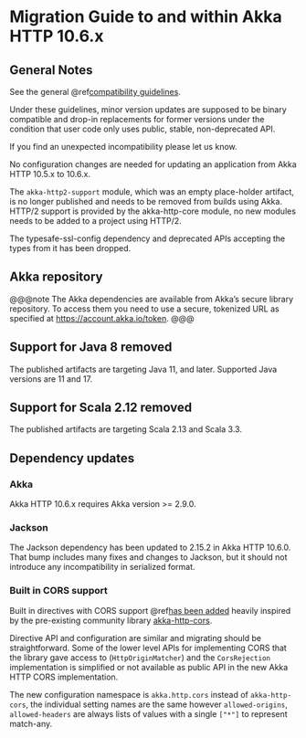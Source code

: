 # Migration Guide to and within Akka HTTP 10.6.x

## General Notes

See the general @ref[compatibility guidelines](../compatibility-guidelines.md).

Under these guidelines, minor version updates are supposed to be binary compatible and drop-in replacements
for former versions under the condition that user code only uses public, stable, non-deprecated API.

If you find an unexpected incompatibility please let us know.

No configuration changes are needed for updating an application from Akka HTTP 10.5.x to 10.6.x.

The `akka-http2-support` module, which was an empty place-holder artifact, is no longer published and needs to be removed
from builds using Akka. HTTP/2 support is provided by the akka-http-core module, no new modules needs to be added to a project
using HTTP/2.

The typesafe-ssl-config dependency and deprecated APIs accepting the types from it has been dropped. 

## Akka repository

@@@note
The Akka dependencies are available from Akka’s secure library repository. To access them you need to use a secure, tokenized URL as specified at https://account.akka.io/token.
@@@

## Support for Java 8 removed

The published artifacts are targeting Java 11, and later. Supported Java versions are 11 and 17.

## Support for Scala 2.12 removed

The published artifacts are targeting Scala 2.13 and Scala 3.3.

## Dependency updates

### Akka

Akka HTTP 10.6.x requires Akka version >= 2.9.0.

### Jackson

The Jackson dependency has been updated to 2.15.2 in Akka HTTP 10.6.0. That bump includes many fixes and changes to
Jackson, but it should not introduce any incompatibility in serialized format.

### Built in CORS support

Built in directives with CORS support @ref[has been added](../routing-dsl/directives/cors-directives/cors.md) heavily inspired
by the pre-existing community library [akka-http-cors](https://github.com/lomigmegard/akka-http-cors).

Directive API and configuration are similar and migrating should be straightforward. Some of the lower level APIs for implementing
CORS that the library gave access to (`HttpOriginMatcher`) and the `CorsRejection` implementation 
is simplified or not available as public API in the new Akka HTTP CORS implementation.

The new configuration namespace is `akka.http.cors` instead of `akka-http-cors`, the individual setting names are the same
however `allowed-origins`, `allowed-headers` are always lists of values with a single `["*"]` to represent match-any.